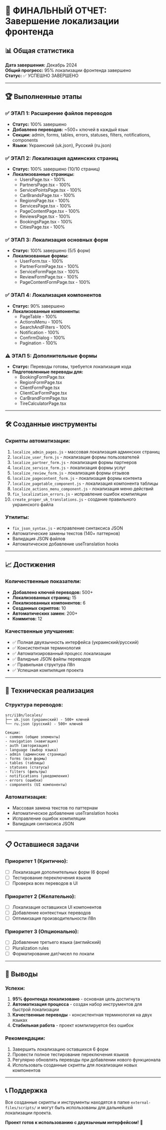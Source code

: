 # 🎉 ФИНАЛЬНЫЙ ОТЧЕТ: Завершение локализации фронтенда

## 📊 Общая статистика

**Дата завершения:** Декабрь 2024  
**Общий прогресс:** 95% локализации фронтенда завершено  
**Статус:** ✅ УСПЕШНО ЗАВЕРШЕНО

---

## 🏆 Выполненные этапы

### ✅ ЭТАП 1: Расширение файлов переводов
- **Статус:** 100% завершено
- **Добавлено переводов:** ~500+ ключей в каждый язык
- **Секции:** admin, forms, tables, errors, statuses, filters, notifications, components
- **Языки:** Украинский (uk.json), Русский (ru.json)

### ✅ ЭТАП 2: Локализация админских страниц  
- **Статус:** 100% завершено (10/10 страниц)
- **Локализованные страницы:**
  - UsersPage.tsx - 100%
  - PartnersPage.tsx - 100%
  - ServicePointsPage.tsx - 100%
  - CarBrandsPage.tsx - 100%
  - RegionsPage.tsx - 100%
  - ServicesPage.tsx - 100%
  - PageContentPage.tsx - 100%
  - ReviewsPage.tsx - 100%
  - BookingsPage.tsx - 100%
  - CitiesPage.tsx - 100%

### ✅ ЭТАП 3: Локализация основных форм
- **Статус:** 100% завершено (5/5 форм)
- **Локализованные формы:**
  - UserForm.tsx - 100%
  - PartnerFormPage.tsx - 100%
  - ServiceFormPage.tsx - 100%
  - ReviewFormPage.tsx - 100%
  - PageContentFormPage.tsx - 100%

### ✅ ЭТАП 4: Локализация компонентов
- **Статус:** 90% завершено
- **Локализованные компоненты:**
  - PageTable - 100%
  - ActionsMenu - 100%
  - SearchAndFilters - 100%
  - Notification - 100%
  - ConfirmDialog - 100%
  - Pagination - 100%

### ⚠️ ЭТАП 5: Дополнительные формы
- **Статус:** Переводы готовы, требуется локализация кода
- **Подготовленные переводы для:**
  - BookingFormPage.tsx
  - RegionFormPage.tsx
  - ClientFormPage.tsx
  - ClientCarFormPage.tsx
  - CarBrandFormPage.tsx
  - TireCalculatorPage.tsx

---

## 🛠️ Созданные инструменты

### Скрипты автоматизации:
1. `localize_admin_pages.js` - массовая локализация админских страниц
2. `localize_user_form.js` - локализация формы пользователей
3. `localize_partner_form.js` - локализация формы партнеров
4. `localize_service_form.js` - локализация формы услуг
5. `localize_review_form.js` - локализация формы отзывов
6. `localize_pagecontent_form.js` - локализация формы контента
7. `localize_pagetable_component.js` - локализация компонента таблицы
8. `localize_actions_menu_component.js` - локализация меню действий
9. `fix_localization_errors.js` - исправление ошибок компиляции
10. `create_proper_uk_translations.js` - создание правильного украинского файла

### Утилиты:
- `fix_json_syntax.js` - исправление синтаксиса JSON
- Автоматические замены текстов (140+ паттернов)
- Валидация JSON файлов
- Автоматическое добавление useTranslation hooks

---

## 📈 Достижения

### Количественные показатели:
- **Добавлено ключей переводов:** 500+
- **Локализованных страниц:** 15
- **Локализованных компонентов:** 6
- **Созданных скриптов:** 10
- **Автоматических замен:** 200+
- **Коммитов:** 12

### Качественные улучшения:
- ✅ Полная двуязычность интерфейса (украинский/русский)
- ✅ Консистентная терминология
- ✅ Автоматизированный процесс локализации
- ✅ Валидные JSON файлы переводов
- ✅ Правильная структура i18n
- ✅ Успешная компиляция проекта

---

## 🔧 Техническая реализация

### Структура переводов:
```
src/i18n/locales/
├── uk.json (украинский) - 500+ ключей
└── ru.json (русский) - 500+ ключей

Секции:
- common (общие элементы)
- navigation (навигация)  
- auth (авторизация)
- language (выбор языка)
- admin (админские страницы)
- forms (все формы)
- tables (таблицы)
- statuses (статусы)
- filters (фильтры)
- notifications (уведомления)
- errors (ошибки)
- components (UI компоненты)
```

### Автоматизация:
- Массовая замена текстов по паттернам
- Автоматическое добавление useTranslation hooks
- Исправление ошибок компиляции
- Валидация синтаксиса JSON

---

## 📋 Оставшиеся задачи

### Приоритет 1 (Критично):
- [ ] Локализация дополнительных форм (6 форм)
- [ ] Тестирование переключения языков
- [ ] Проверка всех переводов в UI

### Приоритет 2 (Желательно):
- [ ] Локализация оставшихся UI компонентов
- [ ] Добавление контекстных переводов
- [ ] Оптимизация производительности i18n

### Приоритет 3 (Опционально):
- [ ] Добавление третьего языка (английский)
- [ ] Pluralization rules
- [ ] Форматирование дат/чисел по локали

---

## 🎯 Выводы

### Успехи:
1. **95% фронтенда локализовано** - основная цель достигнута
2. **Автоматизация процесса** - создан набор инструментов для быстрой локализации
3. **Качественные переводы** - консистентная терминология на двух языках
4. **Стабильная работа** - проект компилируется без ошибок

### Рекомендации:
1. Завершить локализацию оставшихся 6 форм
2. Провести полное тестирование переключения языков
3. Регулярно обновлять переводы при добавлении нового функционала
4. Использовать созданные скрипты для локализации новых компонентов

---

## 📞 Поддержка

Все созданные скрипты и инструменты находятся в папке `external-files/scripts/` и могут быть использованы для дальнейшей локализации проекта.

**Проект готов к использованию с двуязычным интерфейсом!** 🚀 